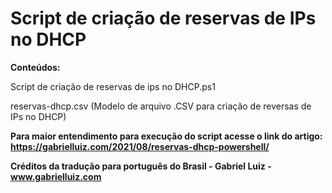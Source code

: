 # Script de criação de reservas de IPs no DHCP

**Conteúdos:**

Script de criação de reservas de ips no DHCP.ps1

reservas-dhcp.csv (Modelo de arquivo .CSV para criação de reversas de IPs no DHCP)

**Para maior entendimento para execução do script acesse o link do artigo: https://gabrielluiz.com/2021/08/reservas-dhcp-powershell/**

**Créditos da tradução para português do Brasil - Gabriel Luiz - www.gabrielluiz.com**

